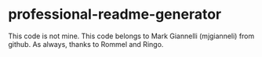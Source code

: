 # professional-readme-generator

This code is not mine. This code belongs to Mark Giannelli (mjgianneli) from github.
As always, thanks to Rommel and Ringo.